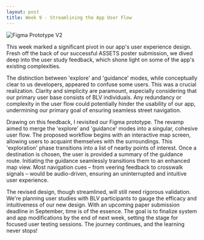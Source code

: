 ```yaml
---
layout: post
title: Week 9 - Streamlining the App User Flow
---
```

![Figma Prototype V2](https://leozhvng23.github.io/dream-blog/images/week9.png)

This week marked a significant pivot in our app's user experience design. Fresh off the back of our successful ASSETS poster submission, we dived deep into the user study feedback, which shone light on some of the app's existing complexities. 

The distinction between 'explore' and 'guidance' modes, while conceptually clear to us developers, appeared to confuse some users. This was a crucial realization. Clarity and simplicity are paramount, especially considering that our primary user base consists of BLV individuals. Any redundancy or complexity in the user flow could potentially hinder the usability of our app, undermining our primary goal of ensuring seamless street navigation.

Drawing on this feedback, I revisited our Figma prototype. The revamp aimed to merge the 'explore' and 'guidance' modes into a singular, cohesive user flow. The proposed workflow begins with an interactive map screen, allowing users to acquaint themselves with the surroundings. This 'exploration' phase transitions into a list of nearby points of interest. Once a destination is chosen, the user is provided a summary of the guidance route. Initiating the guidance seamlessly transitions them to an enhanced map view. Most navigation cues – from veering feedback to crosswalk signals – would be audio-driven, ensuring an uninterrupted and intuitive user experience.

The revised design, though streamlined, will still need rigorous validation. We're planning user studies with BLV participants to gauge the efficacy and intuitiveness of our new design. With an upcoming paper submission deadline in September, time is of the essence. The goal is to finalize system and app modifications by the end of next week, setting the stage for focused user testing sessions. The journey continues, and the learning never stops!
